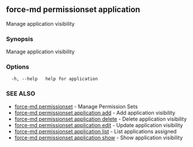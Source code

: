 ## force-md permissionset application

Manage application visibility

### Synopsis

Manage application visibility

### Options

```
  -h, --help   help for application
```

### SEE ALSO

* [force-md permissionset](force-md_permissionset.md)	 - Manage Permission Sets
* [force-md permissionset application add](force-md_permissionset_application_add.md)	 - Add application visibility
* [force-md permissionset application delete](force-md_permissionset_application_delete.md)	 - Delete application visibility
* [force-md permissionset application edit](force-md_permissionset_application_edit.md)	 - Update application visibility
* [force-md permissionset application list](force-md_permissionset_application_list.md)	 - List applications assigned
* [force-md permissionset application show](force-md_permissionset_application_show.md)	 - Show application visibility


